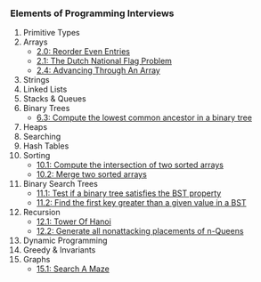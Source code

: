 ### Elements of Programming Interviews

1. Primitive Types
2. Arrays
    * [2.0: Reorder Even Entries](./Arrays/reorderEven.js)
    * [2.1: The Dutch National Flag Problem](./Arrays/dutchNationalFlag.js)
    * [2.4: Advancing Through An Array](./Arrays/advancingThroughArray.js)
3. Strings
4. Linked Lists
5. Stacks & Queues
6. Binary Trees
    * [6.3: Compute the lowest common ancestor in a binary tree](./Binary-Tree/lowestCommonAncestor.js)
7. Heaps
8. Searching
9. Hash Tables
10. Sorting
    * [10.1: Compute the intersection of two sorted arrays](./Sorting/computeIntersection.js)
    * [10.2: Merge two sorted arrays](./Sorting/mergeSortedArrays.js)
11. Binary Search Trees
    * [11.1: Test if a binary tree satisfies the BST property](./Binary-Search-Trees/bstTest.js)
    * [11.2: Find the first key greater than a given value in a BST](./Binary-Search-Trees/firstGreater.js)
12. Recursion
    * [12.1: Tower Of Hanoi](./Recursion/towerOfHanoi.js)
    * [12.2: Generate all nonattacking placements of n-Queens](./Recursion/nQueens.js)
13. Dynamic Programming
14. Greedy & Invariants
15. Graphs
    * [15.1: Search A Maze](./Graphs/searchMaze.js)

